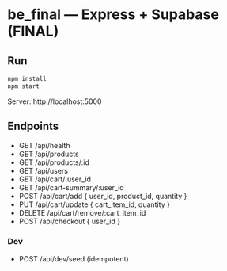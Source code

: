 # be_final — Express + Supabase (FINAL)

## Run
```bash
npm install
npm start
```
Server: http://localhost:5000

## Endpoints
- GET /api/health
- GET /api/products
- GET /api/products/:id
- GET /api/users
- GET /api/cart/:user_id
- GET /api/cart-summary/:user_id
- POST /api/cart/add           { user_id, product_id, quantity }
- PUT  /api/cart/update        { cart_item_id, quantity }
- DELETE /api/cart/remove/:cart_item_id
- POST /api/checkout           { user_id }

### Dev
- POST /api/dev/seed   (idempotent)
